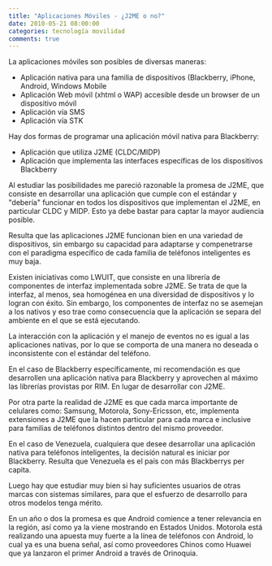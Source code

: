 ```yaml
---
title: "Aplicaciones Móviles - ¿J2ME o no?"
date: 2010-05-21 08:00:00
categories: tecnología movilidad
comments: true
---
```

La aplicaciones móviles son posibles de diversas maneras:

- Aplicación nativa para una familia de dispositivos (Blackberry, iPhone, Android, Windows Mobile
- Aplicación Web móvil (xhtml o WAP) accesible desde un browser de un dispositivo móvil
- Aplicación vía SMS
- Aplicación vía STK

Hay dos formas de programar una aplicación móvil nativa para Blackberry:

- Aplicación que utiliza J2ME (CLDC/MIDP)
- Aplicación que implementa las interfaces específicas de los dispositivos Blackberry

Al estudiar las posibilidades me pareció razonable la promesa de J2ME, que consiste en desarrollar una aplicación que cumple con el estándar y "debería" funcionar en todos los dispositivos que implementan el J2ME, en particular CLDC y MIDP. Esto ya debe bastar para captar la mayor audiencia posible.

Resulta que las aplicaciones J2ME funcionan bien en una variedad de dispositivos, sin embargo su capacidad para adaptarse y compenetrarse con el paradigma específico de cada familia de teléfonos inteligentes es muy baja.

Existen iniciativas como LWUIT, que consiste en una librería de componentes de interfaz implementada sobre J2ME. Se trata de que la interfaz, al menos, sea homogénea en una diversidad de dispositivos y lo logran con éxito. Sin embargo, los componentes de interfaz no se asemejan a los nativos y eso trae como consecuencia que la aplicación se separa del ambiente en el que se está ejecutando.

La interacción con la aplicación y el manejo de eventos no es igual a las aplicaciones nativas, por lo que se comporta de una manera no deseada o inconsistente con el estándar del teléfono.

En el caso de Blackberry específicamente, mi recomendación es que desarrollen una aplicación nativa para Blackberry y aprovechen al máximo las librerías provistas por RIM. En lugar de desarrollar con J2ME.

Por otra parte la realidad de J2ME es que cada marca importante de celulares como: Samsung, Motorola, Sony-Ericsson, etc, implementa extensiones a J2ME que la hacen particular para cada marca e inclusive para familias de teléfonos distintos dentro del mismo proveedor.

En el caso de Venezuela, cualquiera que desee desarrollar una aplicación nativa para teléfonos inteligentes, la decisión natural es iniciar por Blackberry. Resulta que Venezuela es el país con más Blackberrys per capita.

Luego hay que estudiar muy bien si hay suficientes usuarios de otras marcas con sistemas similares, para que el esfuerzo de desarrollo para otros modelos tenga mérito.

En un año o dos la promesa es que Android comience a tener relevancia en la región, así como ya la viene mostrando en Estados Unidos. Motorola está realizando una apuesta muy fuerte a la línea de teléfonos con Android, lo cual ya es una buena señal, así como proveedores Chinos como Huawei que ya lanzaron el primer Android a través de Orinoquia.
